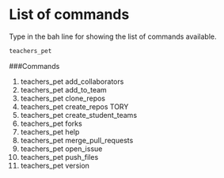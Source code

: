 # List of commands


Type in the bah line for showing the list of commands available.
```bash
teachers_pet
```
###Commands
1. teachers_pet add_collaborators
2. teachers_pet add_to_team
3.  teachers_pet clone_repos 
4.  teachers_pet create_repos TORY  
5.   teachers_pet create_student_teams 
6.   teachers_pet forks 
7.  teachers_pet help          
8.  teachers_pet merge_pull_requests     
9.  teachers_pet open_issue   
10. teachers_pet push_files 
11. teachers_pet version    

